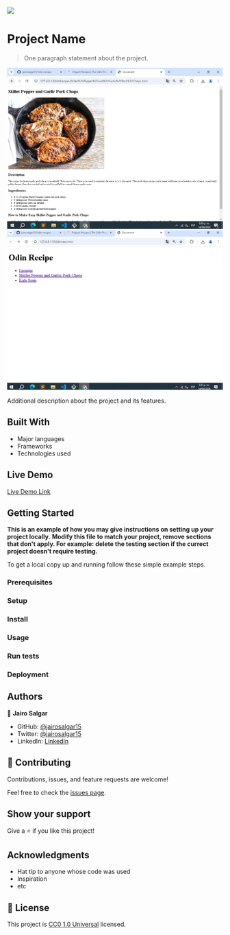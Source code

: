 ![](https://img.shields.io/badge/Uneweb-blue)

# Project Name

> One paragraph statement about the project.

![screenshot](app_screenshot.png1.PNG)
![screenshot](app_screenshot.png2.PNG)

Additional description about the project and its features.

## Built With

- Major languages
- Frameworks
- Technologies used

## Live Demo

[Live Demo Link](https://jairosalgar15.github.io/Odin-recipes/)


## Getting Started

**This is an example of how you may give instructions on setting up your project locally.**
**Modify this file to match your project, remove sections that don't apply. For example: delete the testing section if the currect project doesn't require testing.**


To get a local copy up and running follow these simple example steps.

### Prerequisites

### Setup

### Install

### Usage

### Run tests

### Deployment



## Authors

👤 **Jairo Salgar**

- GitHub: [@jairosalgar15](https://github.com/jairosalgar15)
- Twitter: [@jairosalgar15](https://twitter.com/jairosalgar15)
- LinkedIn: [LinkedIn](https://www.linkedin.com/in/jairo-salgar/)

## 🤝 Contributing

Contributions, issues, and feature requests are welcome!

Feel free to check the [issues page](https://github.com/jairosalgar15/Odin-recipes/issues).

## Show your support

Give a ⭐️ if you like this project!

## Acknowledgments

- Hat tip to anyone whose code was used
- Inspiration
- etc

## 📝 License

This project is [CC0 1.0 Universal](LICENSE) licensed.